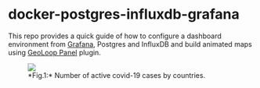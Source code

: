 # docker-postgres-influxdb-grafana

This repo provides a quick guide of how to configure a dashboard environment from
[Grafana](https://github.com/grafana/grafana), Postgres and InfluxDB and build animated maps using 
[GeoLoop Panel](https://github.com/CitiLogics/citilogics-geoloop-panel) plugin.

<figure>
  <img src="https://raw.githubusercontent.com/viktorsapozhok/docker-postgres-influxdb-grafana/master/docs/images/preview.gif">
  <figcaption>*Fig.1:* Number of active covid-19 cases by countries.</figcaption>
</figure>

